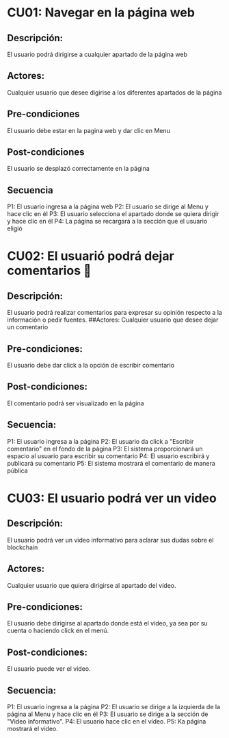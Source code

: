 # CU01: Navegar en la página web
## Descripción: 
El usuario podrá dirigirse a cualquier apartado de la página web
## Actores: 
Cualquier usuario que desee digirise a los diferentes apartados de la página
## Pre-condiciones
El usuario debe estar en la pagina web y dar clic en Menu
## Post-condiciones
El usuario se desplazó correctamente en la página
## Secuencia
P1: El usuario ingresa a la página web
P2: El usuario se dirige al Menu y hace clic en él
P3: El usuario selecciona el apartado donde se quiera dirigir y hace clic en él
P4: La página se recargará a la sección que el usuario eligió



# CU02: El usuarió podrá dejar comentarios 💬
## Descripción:
El usuario podrá realizar comentarios para expresar su opinión respecto a la información o pedir fuentes.
##Actores:
Cualquier usuario que desee dejar un comentario
## Pre-condiciones:
El usuario debe dar click a la opción de escribir comentario
## Post-condiciones:
El comentario podrá ser visualizado en la página
## Secuencia:
P1: El usuario ingresa a la página
P2: El usuario da click a "Escribir comentario" en el fondo de la página
P3: El sistema proporcionará un espacio al usuario para escribir su comentario
P4: El usuario escribirá y publicará su comentario
P5: El sistema mostrará el comentario de manera pública



# CU03: El usuario podrá ver un video 
## Descripción:
El usuario podrá ver un video informativo para aclarar sus dudas sobre el blockchain
## Actores: 
Cualquier usuario que quiera dirigirse al apartado del vídeo.
## Pre-condiciones: 
El usuario debe dirigirse al apartado donde está el vídeo, ya sea por su cuenta o haciendo click en el menú.
## Post-condiciones: 
El usuario puede ver el video.
## Secuencia: 
P1: El usuario ingresa a la página
P2: El usuario se dirige a la izquierda de la página al Menu y hace clic en él
P3: El usuario se dirige a la sección de "Video informativo".
P4: El usuario hace clic en el vídeo.
P5: Ka página mostrará el video.




